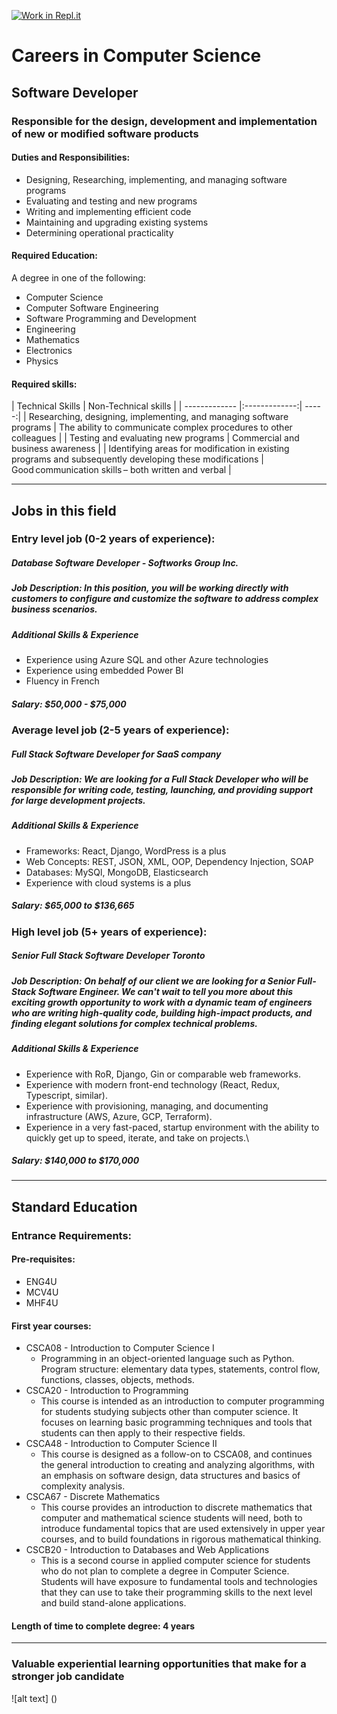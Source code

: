 [![Work in Repl.it](https://classroom.github.com/assets/work-in-replit-14baed9a392b3a25080506f3b7b6d57f295ec2978f6f33ec97e36a161684cbe9.svg)](https://classroom.github.com/online_ide?assignment_repo_id=4682119&assignment_repo_type=AssignmentRepo)
# Careers in Computer Science
## Software Developer
### Responsible for the design, development and implementation of new or modified software products

#### Duties and Responsibilities:
* Designing, Researching, implementing, and managing software programs
* Evaluating and testing and new programs
* Writing and implementing efficient code
* Maintaining and upgrading existing systems
* Determining operational practicality

#### Required Education:
A degree in one of the following:
* Computer Science
* Computer Software Engineering
* Software Programming and Development
* Engineering
* Mathematics
* Electronics
* Physics

#### Required skills: 

| Technical Skills       |  Non-Technical skills         |
| ------------- |:-------------:| -----:|
|  Researching, designing, implementing, and managing software programs     | The ability to communicate complex procedures to other colleagues  | 
|  Testing and evaluating new programs     |  Commercial and business awareness     | 
| Identifying areas for modification in existing programs and subsequently developing these modifications |  Good communication skills – both written and verbal      | 

---
## Jobs in this field

### Entry level job (0-2 years of experience):

##### Database Software Developer - Softworks Group Inc.

##### Job Description: In this position, you will be working directly with customers to configure and customize the software to address complex business scenarios.

##### Additional Skills & Experience 
* Experience using Azure SQL and other Azure technologies
* Experience using embedded Power BI
* Fluency in French

##### Salary: $50,000 - $75,000

### Average level job (2-5 years of experience):

##### Full Stack Software Developer for SaaS company

##### Job Description: We are looking for a Full Stack Developer who will be responsible for writing code, testing, launching, and providing support for large development projects.

##### Additional Skills & Experience 
* Frameworks: React, Django, WordPress is a plus
* Web Concepts: REST, JSON, XML, OOP, Dependency Injection, SOAP
* Databases: MySQl, MongoDB, Elasticsearch
* Experience with cloud systems is a plus

##### Salary: $65,000 to $136,665

### High level job (5+ years of experience):

##### Senior Full Stack Software Developer Toronto

##### Job Description: On behalf of our client we are looking for a Senior Full-Stack Software Engineer. We can't wait to tell you more about this exciting growth opportunity to work with a dynamic team of engineers who are writing high-quality code, building high-impact products, and finding elegant solutions for complex technical problems.


##### Additional Skills & Experience 
* Experience with RoR, Django, Gin or comparable web frameworks.
* Experience with modern front-end technology (React, Redux, Typescript, similar).
* Experience with provisioning, managing, and documenting infrastructure (AWS, Azure, GCP, Terraform).
* Experience in a very fast-paced, startup environment with the ability to quickly get up to speed, iterate, and take on projects.\

##### Salary: $140,000 to $170,000
---

## Standard Education

### Entrance Requirements:

#### Pre-requisites:
* ENG4U
* MCV4U
* MHF4U

#### First year courses:

* CSCA08 - Introduction to Computer Science I
    * Programming in an object-oriented language such as Python. Program structure: elementary data types, statements, control flow, functions, classes, objects, methods.
* CSCA20 - Introduction to Programming
  * This course is intended as an introduction to computer programming for  students studying subjects other than computer science. It focuses on learning basic programming techniques and tools that students can then apply to their respective fields.
* CSCA48 - Introduction to Computer Science II
  * This course is designed as a follow-on to CSCA08, and continues the general introduction to creating and analyzing algorithms, with an emphasis on software design, data structures and basics of complexity analysis.
* CSCA67 - Discrete Mathematics
    * This course provides an introduction to discrete mathematics that computer and mathematical science students will need, both to introduce fundamental topics that are used extensively in upper year courses, and to build foundations in rigorous mathematical thinking.
* CSCB20 - Introduction to Databases and Web Applications
    * This is a second course in applied computer science for students who do not plan to complete a degree in Computer Science.  Students will have exposure to fundamental tools and technologies that they can use to take their programming skills to the next level and build stand-alone applications. 

#### Length of time to complete degree: 4 years
---
### Valuable experiential learning opportunities that make for a stronger job candidate






![alt text] ()